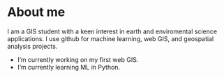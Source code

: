 # About me
I am a GIS student with a keen interest in earth and enviromental science applications. I use github for machine learning, web GIS, and geospatial analysis projects.

- I’m currently working on my first web GIS.
- I’m currently learning ML in Python.
